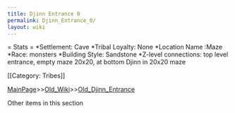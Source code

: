 ```yaml
---
title: Djinn Entrance 0
permalink: Djinn_Entrance_0/
layout: wiki
---
```

= Stats =
*Settlement: Cave
*Tribal Loyalty: None
*Location Name :Maze 
*Race: monsters 
*Building Style: Sandstone 
*Z-level connections: top level entrance, empty maze 20x20, at bottom Djinn in 20x20 maze

[[Category: Tribes]]

[MainPage](/keeperrl_wiki/ "wikilink")>>[Old_Wiki](/keeperrl_wiki/Old_Wiki "wikilink")>>[Old_Djinn_Entrance](/keeperrl_wiki/Old_Djinn_Entrance "wikilink")

Other items in this section
